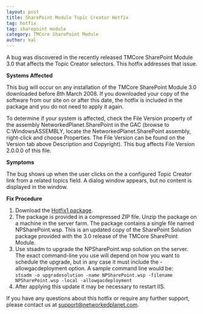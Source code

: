 ```yaml
---
layout: post
title: SharePoint Module Topic Creator Hotfix
tag: hotfix
tag: sharepoint module
category: TMCore SharePoint Module
author: kal
---
```

A bug was discovered in the recently released TMCore SharePoint Module 3.0 that affects the Topic Creator selectors. This hotfix addresses that issue.

<strong>Systems Affected</strong>

This bug will occur on any installation of the TMCore SharePoint Module 3.0 downloaded before 8th March 2008. If you downloaded your copy of the software from our site on or after this date, the hotfix is included in the package and you do not need to apply it again.

To determine if your system is affected, check the File Version property of the assembly NetworkedPlanet.SharePoint in the GAC (browse to C:WindowsASSEMBLY, locate the NetworkedPlanet.SharePoint assembly, right-click and choose Properties. The File Version can be found on the Version tab above Description and Copyright). This bug affects File Version 2.0.0.0 of this file.

<strong>Symptoms</strong>

The bug shows up when the user clicks on the a configured Topic Creator link from a related topics field. A dialog window appears, but no content is displayed in the window.

<strong>Fix Procedure</strong>

<ol>

<li>Download the <a href="http://www.networkedplanet.com/download/spmodule/NetworkedPlanet.SharePoint.3.0.Hotfix1.zip">Hotfix1 package</a>.</li>

<li>The package is provided in a compressed ZIP file. Unzip the package on a machine in the server farm. The package contains a single file named NPSharePoint.wsp. This is an updated copy of the SharePoint Solution package provided with the 3.0 release of the TMCore SharePoint Module.</li>

<li>Use stsadm to upgrade the NPSharePoint.wsp solution on the server. The exact command-line you use will depend on how you want to schedule the upgrade, but in any case it must include the -allowgacdeployment option. A sample command line would be:<br/><code>stsadm -o upgradesolution -name NPSharePoint.wsp -filename NPSharePoint.wsp -local -allowgacdeployment</code></li>

<li>After applying this update it may be necessary to restart IIS.</li>

</ol>

If you have any questions about this hotfix or require any further support, please contact us at support@networkedplanet.com.

